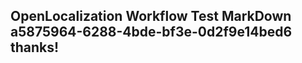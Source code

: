 <properties
ms.topic="hero-topic"
ms.test1="hero-topic"
ms.test2="test"/>


## OpenLocalization Workflow Test MarkDown a5875964-6288-4bde-bf3e-0d2f9e14bed6 thanks!



<!--HONumber=Sep16_HO1-->


